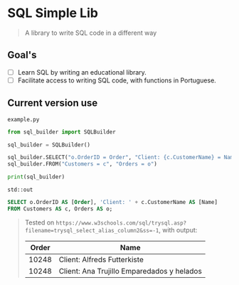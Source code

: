 # SQL Simple Lib

> A library to write SQL code in a different way

## Goal's

- [ ] Learn SQL by writing an educational library.
- [ ] Facilitate access to writing SQL code, with functions in Portuguese.

## Current version use

`example.py`

```python
from sql_builder import SQLBuilder

sql_builder = SQLBuilder()

sql_builder.SELECT("o.OrderID = Order", "Client: {c.CustomerName} = Name")
sql_builder.FROM("Customers = c", "Orders = o")

print(sql_builder)
```

`std::out`

```sql
SELECT o.OrderID AS [Order], 'Client: ' + c.CustomerName AS [Name]
FROM Customers AS c, Orders AS o;
```

> Tested on `https://www.w3schools.com/sql/trysql.asp?filename=trysql_select_alias_column2&ss=-1`, with output:
>
> | Order | Name |
> | ----------- | ----------- |
> |10248 | Client: Alfreds Futterkiste |
> |10248 | Client: Ana Trujillo Emparedados y helados |
>  
